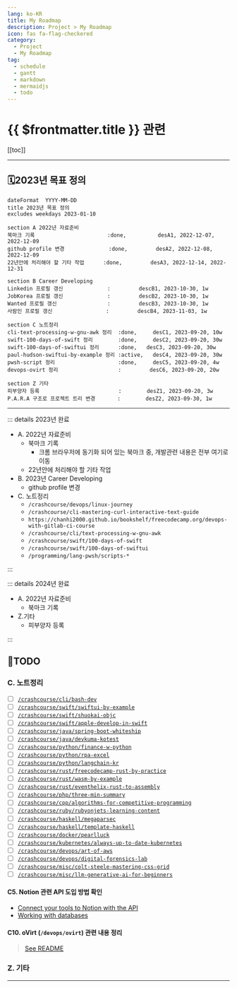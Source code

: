 ```yaml
---
lang: ko-KR
title: My Roadmap
description: Project > My Roadmap
icon: fas fa-flag-checkered
category: 
  - Project
  - My Roadmap
tag: 
  - schedule
  - gantt
  - markdown
  - mermaidjs
  - todo
---
```


# {{ $frontmatter.title }} 관련

[[toc]]

---

## 🗓️2023년 목표 정의

```gantt
dateFormat  YYYY-MM-DD
title 2023년 목표 정의
excludes weekdays 2023-01-10

section A 2022년 자료준비
북마크 기록                       :done,          desA1, 2022-12-07, 2022-12-09
github profile 변경              :done,         desA2, 2022-12-08, 2022-12-09
22년안에 처리해야 할 기타 작업      :done,         desA3, 2022-12-14, 2022-12-31

section B Career Developing
Linkedin 프로필 갱신              :         descB1, 2023-10-30, 1w
JobKorea 프로필 갱신              :         descB2, 2023-10-30, 1w
Wanted 프로필 갱신                :         descB3, 2023-10-30, 1w
사람인 프로필 갱신                 :         descB4, 2023-11-03, 1w

section C 노트정리
cli-text-processing-w-gnu-awk 정리  :done,     desC1, 2023-09-20, 10w
swift-100-days-of-swift 정리        :done,     desC2, 2023-09-20, 30w
swift-100-days-of-swiftui 정리      :done,   desC3, 2023-09-20, 30w
paul-hudson-swiftui-by-example 정리 :active,   desC4, 2023-09-20, 30w
pwsh-script 정리                    :done,     desC5, 2023-09-20, 4w
devops-ovirt 정리                   :         desC6, 2023-09-20, 20w

section Z 기타
피부양자 등록                         :        desZ1, 2023-09-20, 3w
P.A.R.A 구조로 프로젝트 트리 변경       :        desZ2, 2023-09-30, 1w
```


---

::: details 2023년 완료

- A. 2022년 자료준비
  - 북마크 기록
    - 크롬 브라우저에 동기화 되어 있는 북마크 중, 개발관련 내용은 전부 여기로 이동
  - 22년안에 처리해야 할 기타 작업
- B. 2023년 Career Developing
  - github profile 변경
- C. 노트정리
  - <FontIcon icon="fa-brands fa-linux"/>`/crashcourse/devops/linux-journey`
  - <FontIcon icon="iconfont icon-shell"/>`/crashcourse/cli-mastering-curl-interactive-text-guide`
  - <FontIcon icon="fa-brands fa-gitlab"/>`https://chanhi2000.github.io/bookshelf/freecodecamp.org/devops-with-gitlab-ci-course`
  - <FontIcon icon="iconfont icon-shell"/>`/crashcourse/cli/text-processing-w-gnu-awk`
  - <FontIcon icon="fa-brands fa-swift"/>`/crashcourse/swift/100-days-of-swift`
  - <FontIcon icon="fa-brands fa-swift"/>`/crashcourse/swift/100-days-of-swiftui`
  - <FontIcon icon="iconfont icon-powershell"/>`/programming/lang-pwsh/scripts-*`

:::

::: details 2024년 완료

- A. 2022년 자료준비
  - 북마크 기록
- Z.기타
  - 피부양자 등록

:::

## 🎯TODO

### C. 노트정리

- [ ] [<FontIcon icon="iconfont icon-shell"/>`/crashcourse/cli/bash-dev`](https://chanhi2000.github.io/crashcourse/cli/bash-dev/)
- [ ] [<FontIcon icon="fa-brands fa-swift"/>`/crashcourse/swift/swiftui-by-example`](https://chanhi2000.github.io/crashcourse/swift/swiftui-by-example/)
- [ ] [<FontIcon icon="fa-brands fa-swift"/>`/crashcourse/swift/shuokai-objc`](https://chanhi2000.github.io/crashcourse/swift/shuokai-objc/)
- [ ] [<FontIcon icon="fa-brands fa-swift"/>`/crashcourse/swift/apple-develop-in-swift`](https://chanhi2000.github.io/crashcourse/swift/apple-develop-in-swift/)
- [ ] [<FontIcon icon="iconfont icon-spring"/>`/crashcourse/java/spring-boot-whiteship`](https://chanhi2000.github.io/crashcourse/java/spring-boot-whiteship/)
- [ ] [<FontIcon icon="iconfont icon-kotlin"/>`/crashcourse/java/devkuma-kotest`](https://chanhi2000.github.io/crashcourse/java/devkuma-kotest/)
- [ ] [<FontIcon icon="fa-brands fa-python"/>`/crashcourse/python/finance-w-python`](https://chanhi2000.github.io/crashcourse/python/finance-w-python/)
- [ ] [<FontIcon icon="fa-brands fa-python"/>`/crashcourse/python/rpa-excel`](https://chanhi2000.github.io/crashcourse/python/rpa-excel/)
- [ ] [<FontIcon icon="fa-brands fa-python"/>`/crashcourse/python/langchain-kr`](https://chanhi2000.github.io/crashcourse/python/langchain-kr/)
- [ ] [<FontIcon icon="fa-brands fa-rust"/>`/crashcourse/rust/freecodecamp-rust-by-practice`](https://chanhi2000.github.io/crashcourse/rust/freecodecamp-rust-by-practice/)
- [ ] [<FontIcon icon="fa-brands fa-rust"/>`/crashcourse/rust/wasm-by-example`](https://chanhi2000.github.io/crashcourse/rust/wasm-by-example/)
- [ ] [<FontIcon icon="fa-brands fa-rust"/>`/crashcourse/rust/eventhelix-rust-to-assembly`](https://chanhi2000.github.io/crashcourse/rust/eventhelix-rust-to-assembly/)
- [ ] [<FontIcon icon="fa-brands fa-php"/>`/crashcourse/php/three-min-summary`](https://chanhi2000.github.io/crashcourse/php/three-min-summary/)
- [ ] [<FontIcon icon="iconfont icon-cpp"/>`/crashcourse/cpp/algorithms-for-competitive-programming`](https://chanhi2000.github.io/crashcourse/cpp/algorithms-for-competitive-programming/)
- [ ] [<FontIcon icon="iconfont icon-ruby"/>`/crashcourse/ruby/rubyonjets-learning-content`](https://chanhi2000.github.io/crashcourse/ruby/rubyonjets-learning-content/)
- [ ] [<FontIcon icon="iconfont icon-haskell"/>`/crashcourse/haskell/megaparsec`](https://chanhi2000.github.io/crashcourse/haskell/megaparsec/)
- [ ] [<FontIcon icon="iconfont icon-haskell"/>`/crashcourse/haskell/template-haskell`](https://chanhi2000.github.io/crashcourse/haskell/template-haskell/)
- [ ] [<FontIcon icon="fa-brands fa-docker"/>`/crashcourse/docker/pearlluck`](https://chanhi2000.github.io/crashcourse/docker/pearlluck/)
- [ ] [<FontIcon icon="iconfont icon-k8s"/>`/crashcourse/kubernetes/always-up-to-date-kubernetes`](https://chanhi2000.github.io/crashcourse/kubernetes/always-up-to-date-kubernetes/)
- [ ] [<FontIcon icon="fa-brands fa-aws"/>`/crashcourse/devops/art-of-aws`](https://chanhi2000.github.io/crashcourse/devops/art-of-aws/)
- [ ] [<FontIcon icon="fas fa-shield-halved"/>`/crashcourse/devops/digital-forensics-lab`](https://chanhi2000.github.io/crashcourse/devops/digital-forensics-lab/)
- [ ] [<FontIcon icon="fa-brands fa-css3-alt"/>`/crashcourse/misc/colt-steele-mastering-css-grid`](https://chanhi2000.github.io/crashcourse/misc/colt-steele-mastering-css-grid/)
- [ ] [<FontIcon icon="fas fa-brain"/>`/crashcourse/misc/llm-generative-ai-for-beginners`](https://chanhi2000.github.io/crashcourse/misc/llm-generative-ai-for-beginners/)

#### C5. Notion 관련 API 도입 방법 확인

- [Connect your tools to Notion with the API](https://www.notion.so/help/guides/connect-tools-to-notion-api)
- [Working with databases](https://developers.notion.com/docs/working-with-databases)

#### C10. oVirt (`/devops/ovirt`) 관련 내용 정리

> [See README](/devops/ovirt/README.md)

### Z. 기타

---

<TagLinks />